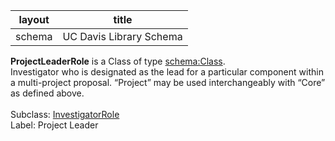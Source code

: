 
| layout| title |
| ------------- |:-------------:|
| schema     | UC Davis Library Schema     |

**ProjectLeaderRole** is a Class of type [schema:Class](http://schema.org/Class). <br /> 
Investigator who is designated as the lead for a particular component within a multi-project proposal. “Project” may be used interchangeably with “Core” as defined above.<br /><br />
Subclass: [InvestigatorRole](http://vivoweb.org/ontology/core#InvestigatorRole)<br /> Label: Project Leader<br /> 
